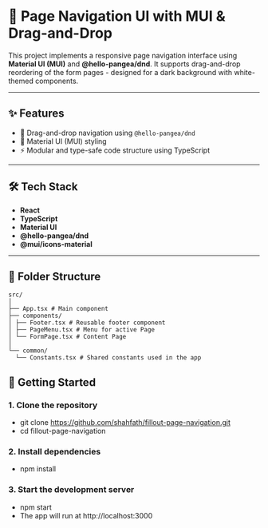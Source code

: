 # 📘 Page Navigation UI with MUI & Drag-and-Drop

This project implements a responsive page navigation interface using **Material UI (MUI)** and **@hello-pangea/dnd**. It supports drag-and-drop reordering of the form pages - designed for a dark background with white-themed components.

---

## ✨ Features

- 🧩 Drag-and-drop navigation using `@hello-pangea/dnd`
- 🎨 Material UI (MUI) styling
- ⚡ Modular and type-safe code structure using TypeScript

---

## 🛠 Tech Stack

- **React**
- **TypeScript**
- **Material UI**
- **@hello-pangea/dnd**
- **@mui/icons-material**

---

## 📁 Folder Structure

```text
src/
│
├── App.tsx # Main component 
├── components/
│ ├── Footer.tsx # Reusable footer component
│ ├── PageMenu.tsx # Menu for active Page
│ └── FormPage.tsx # Content Page
│
└── common/
  └── Constants.tsx # Shared constants used in the app
```

## 🚀 Getting Started

### 1. Clone the repository

- git clone https://github.com/shahfath/fillout-page-navigation.git
- cd fillout-page-navigation

### 2.  Install dependencies
- npm install

### 3. Start the development server
- npm start
- The app will run at http://localhost:3000